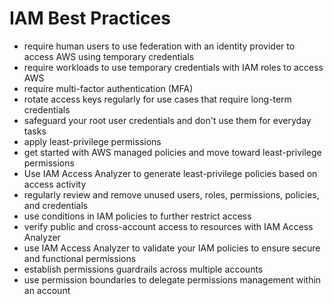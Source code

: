 # IAM Best Practices

- require human users to use federation with an identity provider to access AWS using temporary credentials
- require workloads to use temporary credentials with IAM roles to access AWS
- require multi-factor authentication (MFA)
- rotate access keys regularly for use cases that require long-term credentials
- safeguard your root user credentials and don't use them for everyday tasks
- apply least-privilege permissions
- get started with AWS managed policies and move toward least-privilege permissions
- Use IAM Access Analyzer to generate least-privilege policies based on access activity
- regularly review and remove unused users, roles, permissions, policies, and credentials
- use conditions in IAM policies to further restrict access
- verify public and cross-account access to resources with IAM Access Analyzer
- use IAM Access Analyzer to validate your IAM policies to ensure secure and functional permissions
- establish permissions guardrails across multiple accounts
- use permission boundaries to delegate permissions management within an account
